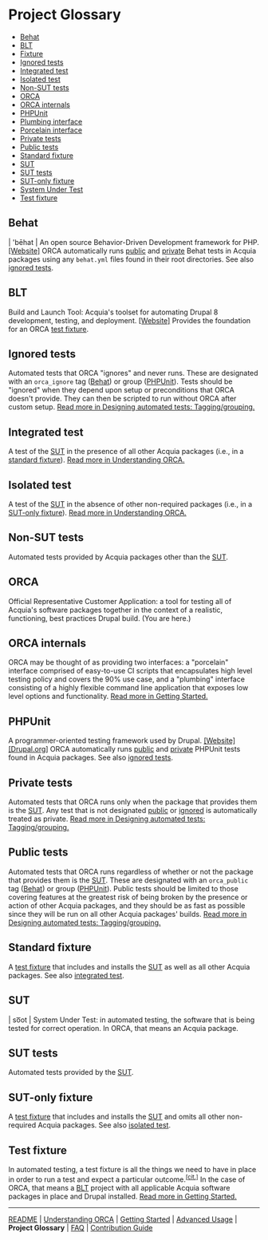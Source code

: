 # Project Glossary

* [Behat](#behat)
* [BLT](#blt)
* [Fixture](#test-fixture)
* [Ignored tests](#ignored-tests)
* [Integrated test](#integrated-test)
* [Isolated test](#isolated-test)
* [Non-SUT tests](#non-sut-tests)
* [ORCA](#orca)
* [ORCA internals](#orca-internals)
* [PHPUnit](#phpunit)
* [Plumbing interface](#orca-internals)
* [Porcelain interface](#orca-internals)
* [Private tests](#private-tests)
* [Public tests](#public-tests)
* [Standard fixture](#standard-fixture)
* [SUT](#sut)
* [SUT tests](#sut-tests)
* [SUT-only fixture](#sut-only-fixture)
* [System Under Test](#sut)
* [Test fixture](#test-fixture)

## Behat

| 'bēhat | An open source Behavior-Driven Development framework for PHP. [[Website]](http://behat.org/) ORCA automatically runs [public](#public-tests) and [private](#private-tests) Behat tests in Acquia packages using any `behat.yml` files found in their root directories. See also [ignored tests](#ignored-tests).

## BLT

Build and Launch Tool: Acquia's toolset for automating Drupal 8 development, testing, and deployment. [[Website]](https://github.com/acquia/blt) Provides the foundation for an ORCA [test fixture](#test-fixture).

## Ignored tests

Automated tests that ORCA "ignores" and never runs. These are designated with an `orca_ignore` tag ([Behat](#behat)) or group ([PHPUnit](#phpunit)). Tests should be "ignored" when they depend upon setup or preconditions that ORCA doesn't provide. They can then be scripted to run without ORCA after custom setup. [Read more in Designing automated tests: Tagging/grouping.](getting-started.md#tagginggrouping)

## Integrated test

A test of the [SUT](#sut) in the presence of all other Acquia packages (i.e., in a [standard fixture](#standard-fixture)). [Read more in Understanding ORCA.](understanding-orca.md#automated-tests)

## Isolated test

A test of the [SUT](#sut) in the absence of other non-required packages (i.e., in a [SUT-only fixture](#sut-only-fixture)). [Read more in Understanding ORCA.](understanding-orca.md#automated-tests)

## Non-SUT tests

Automated tests provided by Acquia packages other than the [SUT](#sut).

## ORCA

Official Representative Customer Application: a tool for testing all of Acquia's software packages together in the context of a realistic, functioning, best practices Drupal build. (You are here.)

## ORCA internals

ORCA may be thought of as providing two interfaces: a "porcelain" interface comprised of easy-to-use CI scripts that encapsulates high level testing policy and covers the 90% use case, and a "plumbing" interface consisting of a highly flexible command line application that exposes low level options and functionality. [Read more in Getting Started.](getting-started.md)

## PHPUnit

A programmer-oriented testing framework used by Drupal. [[Website]](https://phpunit.de/) [[Drupal.org]](https://www.drupal.org/docs/8/phpunit) ORCA automatically runs [public](#public-tests) and [private](#private-tests) PHPUnit tests found in Acquia packages. See also [ignored tests](#ignored-tests).

## Private tests

Automated tests that ORCA runs only when the package that provides them is the [SUT](#sut). Any test that is not designated [public](#public-tests) or [ignored](#ignored-tests) is automatically treated as private. [Read more in Designing automated tests: Tagging/grouping.](getting-started.md#tagginggrouping)

## Public tests

Automated tests that ORCA runs regardless of whether or not the package that provides them is the [SUT](#sut). These are designated with an `orca_public` tag ([Behat](#behat)) or group ([PHPUnit](#phpunit)). Public tests should be limited to those covering features at the greatest risk of being broken by the presence or action of other Acquia packages, and they should be as fast as possible since they will be run on all other Acquia packages' builds. [Read more in Designing automated tests: Tagging/grouping.](getting-started.md#tagginggrouping)

## Standard fixture

A [test fixture](#test-fixture) that includes and installs the [SUT](#sut) as well as all other Acquia packages. See also [integrated test](#integrated-test).

## SUT

| so͞ot | System Under Test: in automated testing, the software that is being tested for correct operation. In ORCA, that means an Acquia package.

## SUT tests

Automated tests provided by the [SUT](#sut).

## SUT-only fixture

A [test fixture](#test-fixture) that includes and installs the [SUT](#sut) and omits all other non-required Acquia packages. See also [isolated test](#isolated-test).

## Test fixture

In automated testing, a test fixture is all the things we need to have in place in order to run a test and expect a particular outcome.<sup>[[cit.]](http://xunitpatterns.com/test%20fixture%20-%20xUnit.html)</sup> In the case of ORCA, that means a [BLT](#blt) project with all applicable Acquia software packages in place and Drupal installed. [Read more in Getting Started.](getting-started.md#test-fixtures)

---

[README](README.md)
| [Understanding ORCA](understanding-orca.md)
| [Getting Started](getting-started.md)
| [Advanced Usage](advanced-usage.md)
| **Project Glossary**
| [FAQ](faq.md)
| [Contribution Guide](CONTRIBUTING.md)
